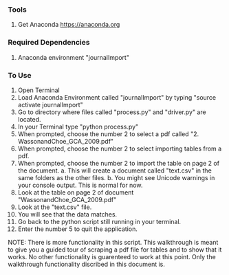 ### Tools
1. Get Anaconda https://anaconda.org

### Required Dependencies
1. Anaconda environment "journalImport"

### To Use
1. Open Terminal
2. Load Anaconda Environment called "journalImport" by typing "source activate journalImport"
3. Go to directory where files called "process.py" and "driver.py" are located.
4. In your Terminal type "python process.py"
5. When prompted, choose the number 2 to select a pdf called "2. WassonandChoe_GCA_2009.pdf"
6. When prompted, choose the number 2 to select importing tables from a pdf.
7. When prompted, choose the number 2 to import the table on page 2 of the document.
	a. This will create a document called "text.csv" in the same folders as the other files.
	b. You might see Unicode warnings in your console output. This is normal for now.
8. Look at the table on page 2 of document "WassonandChoe_GCA_2009.pdf"
9. Look at the "text.csv" file.
10. You will see that the data matches.
11. Go back to the python script still running in your terminal.
12. Enter the number 5 to quit the application.


NOTE: There is more functionality in this script. This walkthrough is meant to give you a guided tour of scraping a pdf file for tables and to show that it works. No other functionality is guarenteed to work at this point. Only the walkthrough functionality discribed in this document is. 

